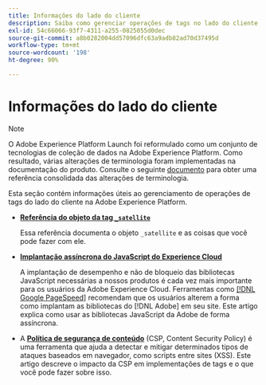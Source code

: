 ```yaml
---
title: Informações do lado do cliente
description: Saiba como gerenciar operações de tags no lado do cliente da Web ou do aplicativo móvel.
exl-id: 54c66066-93f7-4311-a255-0825055d0dec
source-git-commit: a8b0282004dd57096dfc63a9adb82ad70d37495d
workflow-type: tm+mt
source-wordcount: '198'
ht-degree: 90%

---
```


# Informações do lado do cliente

>[!NOTE]
>
>O Adobe Experience Platform Launch foi reformulado como um conjunto de tecnologias de coleção de dados na Adobe Experience Platform. Como resultado, várias alterações de terminologia foram implementadas na documentação do produto. Consulte o seguinte [documento](../../term-updates.md) para obter uma referência consolidada das alterações de terminologia.

Esta seção contém informações úteis ao gerenciamento de operações de tags do lado do cliente na Adobe Experience Platform.

* [**Referência do objeto da tag `_satellite`**](satellite-object.md)

   Essa referência documenta o objeto `_satellite` e as coisas que você pode fazer com ele.

* [**Implantação assíncrona do JavaScript do Experience Cloud**](asynchronous-deployment.md)

   A implantação de desempenho e não de bloqueio das bibliotecas JavaScript necessárias a nossos produtos é cada vez mais importante para os usuários da Adobe Experience Cloud. Ferramentas como [[!DNL Google PageSpeed]](https://developers.google.com/speed/pagespeed/insights/) recomendam que os usuários alterem a forma como implantam as bibliotecas do [!DNL Adobe] em seu site. Este artigo explica como usar as bibliotecas JavaScript da Adobe de forma assíncrona.

* A [**Política de segurança de conteúdo**](content-security-policy.md) (CSP, Content Security Policy) é uma ferramenta que ajuda a detectar e mitigar determinados tipos de ataques baseados em navegador, como scripts entre sites (XSS). Este artigo descreve o impacto da CSP em implementações de tags e o que você pode fazer sobre isso.

